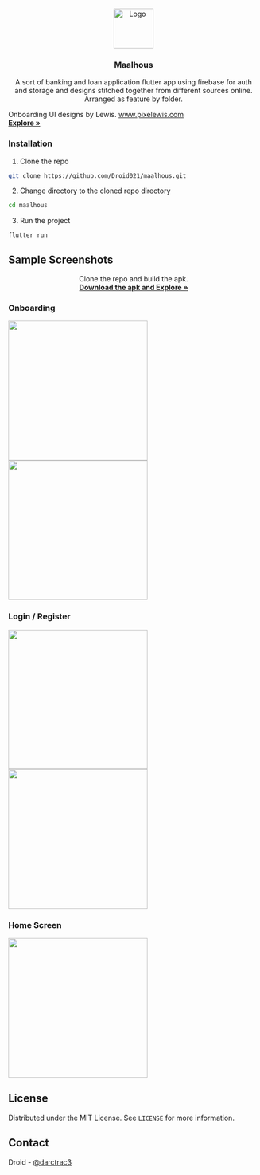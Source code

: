 <!-- PROJECT LOGO -->
<br />
<p align="center">
  <a href="https://github.com/Droid021/maalhous">
    <img src="screenshots/logo.png" alt="Logo" width="80" height="80">
  </a>

  <h3 align="center">Maalhous</h3>

  <p align="center">
  A sort of banking and loan application flutter app using firebase for auth and storage and designs stitched together from different sources online. 
  Arranged as feature by folder.

  Onboarding UI designs by Lewis. www.pixelewis.com 
    <br />
    <a href="#"><strong>Explore »</strong></a>
   </p>
</p>

### Installation

1. Clone the repo

```sh
git clone https://github.com/Droid021/maalhous.git
```

2. Change directory to the cloned repo directory

```sh
cd maalhous
```

3. Run the project

```JS
flutter run
```

<!-- USAGE EXAMPLES -->

## Sample Screenshots

<p align="center">
    Clone the repo and build the apk.
    <br />
    <a href="#"><strong>Download the apk and Explore »</strong></a>
   </p>

### Onboarding

<img src="screenshots/4.jpeg" width="280"/> <img src="screenshots/5.jpeg" width="280"/>

### Login / Register

<img src="screenshots/2.jpeg" width="280"/> <img src="screenshots/3.jpeg" width="280"/>

### Home Screen

<img src="screenshots/1.jpeg" width="280"/>

<!-- LICENSE -->

## License

Distributed under the MIT License. See `LICENSE` for more information.

<!-- CONTACT -->

## Contact

Droid - [@darctrac3](https://twitter.com/darctrac3)